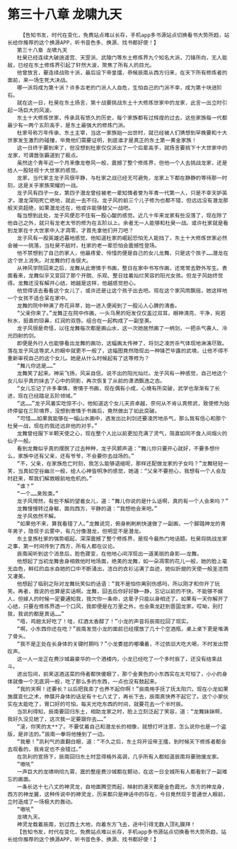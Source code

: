 # 第三十八章 龙啸九天
        【告知书友，时代在变化，免费站点难以长存，手机app多书源站点切换看书大势所趋，站长给你推荐的这个换源APP，听书音色多、换源、找书都好使！】
       第三十八章 龙啸九天
       杜昊已经连续大破逍遥宫、天罡派、武陵门等东土修炼界九个知名大派，刀锋所向，无人能敌，已经在东土修炼界引起了轩然大波，聚焦了所有人的目光。
       他曾放言，要连续战败十派，最后设下帝皇擂，恭候辰南从西方归来，在天下所有修炼者的面前，来一场生死大决战。
       哪一派将成为第十派？许多古老的门派人人自危，生怕自己的门派不幸，成为第十块进阶石。
       就在这一日，杜昊在东土扬言，第十战要挑战东土十大修炼世家中的龙家，此言一出立时引起一场巨大的风波。
       东土十大修炼世家，传承具有悠久的历史，每个家族都有过辉煌的过去，这些家族每一代都最少有一两个五阶高手，是东土最强大的修炼门派。
       杜家号称万年传承、东土主宰，当这一家族始一出世时，就已经被人们猜想到早晚要和十大世家发生激烈的碰撞，毕竟他们需要证明，到底谁才是真正的东土第一黄金家族！
       这一日终于要到来了，但没想到杜家仅仅派出了一个后辈高手，就扬言要挑下十大世家中的龙家，可谓嚣张霸道到了极点。
       虽然这个青年近一个月来像龙卷风一般，震撼了整个修炼界，但他一个人去挑战龙家，还是给人一股轻视十大世家的感觉。
       龙家，当代家主龙子风很平静，与杜家之战已经无可避免，龙家上下都在静静的等待那一时刻，这是关乎家族荣耀的一战。
       龙子风有四子一女，第四子潜龙曾经被老一辈知情者誉为年青一代第一人，只是不幸天妒英才。潜龙深陷死亡绝地，就此一去不归。龙子风的前三个儿子修为也都不错，但远远没有潜龙那般天资超绝，如果潜龙还在，他或许能够替父一战吧。
       每当想到此处，龙子风便忍不住有一股心酸的感觉。近几十年来龙家有些没落了，现在除了他自己之外，就只有龙老太爷的修为在五阶以上。余者无一人能够和杜昊一战。或许杜家就是看到龙家在十大世家中人才凋零，才首先拿他们开刀吧？
       龙子风有一股英雄迟暮地感觉，他知道杜家的崛起恐怕无人能挡了，东土十大修炼世家必然会被一一挑落，当杜昊不敌时，杜家的老一辈恐怕会震撼性登场。
       他不禁想到了自己的家人，他最疼爱、怜惜的便是自己的女儿龙舞，只是这个孩子……潜龙在这个世上消失。对龙舞的打击很大。
       从神风学院回来之后，龙舞从此寄情于书画，整日在家中书写作画，还常常去野外写生。表面看来，龙舞似乎又变回了那个开朗、乐观、整日挂着灿烂笑容的阳光女孩。但龙子风始终觉得。龙舞还没有解开心结，她越是这样，他越感觉担心。
       他觉得该去看看这个女儿了，或许还是让这个孩子出去吧。现在这个家风雨飘摇，她这样地一个女孩不适合呆在家中。
       龙舞的院中种满了奇花异草，始一进入便闻到了一股沁人心脾的清香。
       “父亲你来了。”龙舞正在院中作画，一头乌黑的短发仅仅盖过双耳，眼神清亮、干净，宛若秋水，挺直的琼鼻，红润的双唇。组合在一起构成了一副至美。
       龙子风很是奇怪，以往龙舞每次都是画山水，这一次她居然画了一柄剑，一把杀气袭人、冷光四射的剑。
       即便是外行人也能够看出龙舞的画功，这幅画太传神了，将剑之凌厉杀气体现地淋漓尽致。落在龙子风这等武人的眼中就更不一般了，这幅图竟然隐现出一种锋芒毕露的武境，让他不得不重新审视自己的这个女儿。她是从什么时候起有了这等修为？
       “舞儿你这是……”
       龙舞笑了起来。神采飞扬，风采自信。说不出的阳光灿烂。龙子风有一种感觉，自己地这个女儿似乎真的抹去了心中的阴影，再次恢复了从前的潇洒飘逸之态。
       “女儿忘记了许多事情，寄情于书画，现在偶有小成，心境有所突破，武学也渐渐有了长进，现在已经踏足五阶领域。”
       “这……”龙子风着实吃惊不小，他知道这个女儿天资卓越，奈何从不肯认真修武，致使修为始终停留在三阶境界，没想到寄情于书画后，竟然做出了如此突破。
       “可惜……如果我能够在一幅山水画中，透发出比利剑还要凌厉地杀气，那么我有信心和那个杜昊一战，现在的我还远非他的对手。”
       龙舞曾经服下半颗天使之心，现在整个人比以前更加充满了灵气，简直如同不食人间烟火的仙子一般。
       看到龙舞似乎真的摆脱了过去种种，龙子风颤声道：“舞儿你只要开心就好，不要多想什么，家族中还有父亲，还有爷爷，不会要你去战场的。”
       “不，父亲，在家族危亡时刻，我怎么能够退缩呢，那样还配做龙家的子女吗？”龙舞轻轻一笑，当真如空谷幽兰一般，给人心神皆明净的感觉，她道：“父亲不要担心，我想有一个人会及时赶来，帮我们解救眼前地危机的。”
       “谁？”
       “一个……臭败类。”
       龙子风愕然，有些不解的望着女儿，道：“舞儿你说的是什么话啊，真的有一个人会来吗？”
       龙舞慢慢转过身躯，面向西方，平静的道：“我想他会来吧。”
       龙子风依然不解。
       “如果他不来，算我看错了人。”龙舞说完，俯身刷刷刷快速做了一副画，一个脚踏神龙的青年男子，隐现于云雾中，有几分像潜龙，但明显不是潜龙。
       东土皇族杜家的强势崛起，深深震撼了整个修炼界，是现今最热门地话题。杜昊将挑战龙家之事，第一时间传到了西方，所有人都在议论。
       辰南闻听到这个消息后，脸色骤变，在他地心间浮现出一道美丽的身影——龙舞。
       他想起了当初龙舞舍身相救他时地场面，绝美的龙舞，如一朵凋零的花儿一般，她的脸上毫无血色，鲜红的血水自她的口中不断涌出，洁白的衣衫沾满了血迹，她似折翅的天使一般圣洁而又凄美。
       他想起了临别之际对龙舞玩笑似的话语：“我不是怕你离别伤感吗，所以刚才和你开了玩笑。再者，我说的也算是实话啊。龙舞，回去后你好好静一静，忘记以前的不快。不能够不嫁人，但嫁人的时候一定要通知我，我欠你一条命，这辈子只能以身相还了。如果有一天你解开了心结，只要在修炼界透一个口风，我即便是在万里之外，也会乘龙赶到晋国龙家。哎呦，别打我，我说的都是真话……”
       “唔，鸡翅太好吃了！哇，红酒太香醇了！”小龙的声音将辰南拉回了现实。
       “啊，小东西你还在吃？”辰南发觉小龙的面前已经摆放了几十个空酒瓶，桌上桌下更是堆满了骨头。
       “我不是正处在长身体的关键时期吗？”小龙委屈的嘟囔着，不过依旧大吃大喝，不时发出赞叹声。
       这一人一龙正在费沙城最豪华的一个酒楼内，小龙已经吃了一个多时辰了，还没有结束战斗。
       进出包间，前来送酒送菜的侍者都快傻眼了，那个金黄色的小东西实在太可怕了，小小的身体就像一个无底洞一般，吃了那么多的东西，一点也没有鼓起来。
       “我的天啊！还要长？以后把我卖了也养不起你啊！”辰南用手抚了抚太阳穴，现在小龙如果施展变化之术，伸展开身体的话足有十七八丈了，再长下去，辰南真快养不起它了。这个小家伙实在太能吃了，胃口好的可怕，每天光吃东西的时间，就要花去一个半时辰。
       当凯利得知，辰南要回归东土，相助龙家之时，脸上立刻泛起了笑容，道：“龙舞妹妹啊，我好久没见她了，这次我一定要跟你去……”
       “滚，你笑的太**了。不要仗着自己和潜龙长的相像，就想打坏注意，怎么说你也是一个盗版，是非法的。”辰南一拳将他捶到了一边。
       “我晕！”凯利气的直翻白眼，道：“不久之后，东土将开设帝王擂，到时候天下修炼者都会去观看的，我肯定也不会错过。”
       在凯利的宣扬下，辰南回归东土时显得格外高调，几乎所有人都知道辰南将要驰援龙家。
       “嗷吼”
       一声巨大的龙啸响彻九霄，震的整座费沙城都在颤动，在这一日全城所有人都看到了一副难忘的画面。
       一条长达十七八丈的神灵龙，自地面腾空而起，映射的漫天都是金色霞光。东方的神龙身，西方的神龙翼，这种传说中的神灵龙，历来都只是神话中的存在，今日竟然现于普通世人眼前，立时造成了一场极大的轰动。
       “嗷吼”
       龙啸九天。
       神灵龙载着辰南，划过西土大地，向着东方飞去，途中引得无数人顶礼膜拜！
       【告知书友，时代在变化，免费站点难以长存，手机app多书源站点切换看书大势所趋，站长给你推荐的这个换源APP，听书音色多、换源、找书都好使！】